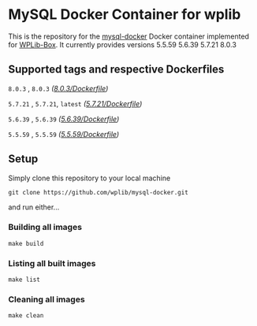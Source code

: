# MySQL Docker Container for wplib
This is the repository for the [mysql-docker](https://www.mysql.com/) Docker container implemented for [WPLib-Box](https://github.com/wplib/wplib-box).
It currently provides versions 5.5.59 5.6.39 5.7.21 8.0.3


## Supported tags and respective Dockerfiles

`8.0.3` , `8.0.3` _([8.0.3/Dockerfile](https://github.com/wplib/mysql-docker/blob/master/8.0.3/Dockerfile))_

`5.7.21` , `5.7.21`, `latest` _([5.7.21/Dockerfile](https://github.com/wplib/mysql-docker/blob/master/5.7.21/Dockerfile))_

`5.6.39` , `5.6.39` _([5.6.39/Dockerfile](https://github.com/wplib/mysql-docker/blob/master/5.6.39/Dockerfile))_

`5.5.59` , `5.5.59` _([5.5.59/Dockerfile](https://github.com/wplib/mysql-docker/blob/master/5.5.59/Dockerfile))_


## Setup
Simply clone this repository to your local machine

`git clone https://github.com/wplib/mysql-docker.git`

and run either...


### Building all images
`make build`


### Listing all built images
`make list`


### Cleaning all images
`make clean`
